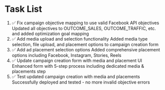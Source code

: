 # Task List

1. ✅ Fix campaign objective mapping to use valid Facebook API objectives
Updated all objectives to OUTCOME_SALES, OUTCOME_TRAFFIC, etc. and added optimization goal mapping
2. ✅ Add media upload and selection functionality
Added media type selection, file upload, and placement options to campaign creation form
3. ✅ Add ad placement selection options
Added comprehensive placement options including Facebook, Instagram, Stories, Reels
4. ✅ Update campaign creation form with media and placement UI
Enhanced form with 5-step process including dedicated media & placements step
5. ✅ Test updated campaign creation with media and placements
Successfully deployed and tested - no more invalid objective errors

